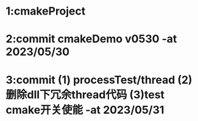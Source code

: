 # 1:cmakeProject
# 2:commit cmakeDemo v0530 -at 2023/05/30
# 3:commit (1) processTest/thread (2)删除dll下冗余thread代码 (3)test cmake开关使能 -at 2023/05/31
